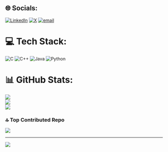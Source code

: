 
## 🌐 Socials:
[![LinkedIn](https://img.shields.io/badge/LinkedIn-%230077B5.svg?logo=linkedin&logoColor=white)](https://linkedin.com/in/vaibhavsaini2) [![X](https://img.shields.io/badge/X-black.svg?logo=X&logoColor=white)](https://x.com/vaibhavsaini_1) [![email](https://img.shields.io/badge/Email-D14836?logo=gmail&logoColor=white)](mailto:vaibhavsaini2409@gmail.com) 

# 💻 Tech Stack:
![C](https://img.shields.io/badge/c-%2300599C.svg?style=for-the-badge&logo=c&logoColor=white) ![C++](https://img.shields.io/badge/c++-%2300599C.svg?style=for-the-badge&logo=c%2B%2B&logoColor=white) ![Java](https://img.shields.io/badge/java-%23ED8B00.svg?style=for-the-badge&logo=openjdk&logoColor=white) ![Python](https://img.shields.io/badge/python-3670A0?style=for-the-badge&logo=python&logoColor=ffdd54)
# 📊 GitHub Stats:
![](https://github-readme-stats.vercel.app/api?username=vaibhav-0924&theme=dark&hide_border=false&include_all_commits=false&count_private=false)<br/>
![](https://nirzak-streak-stats.vercel.app/?user=vaibhav-0924&theme=dark&hide_border=false)<br/>
![](https://github-readme-stats.vercel.app/api/top-langs/?username=vaibhav-0924&theme=dark&hide_border=false&include_all_commits=false&count_private=false&layout=compact)

### 🔝 Top Contributed Repo
![](https://github-contributor-stats.vercel.app/api?username=vaibhav-0924&limit=5&theme=shadow_green&combine_all_yearly_contributions=true)

---
[![](https://visitcount.itsvg.in/api?id=vaibhav-0924&icon=0&color=0)](https://visitcount.itsvg.in)

<!-- Proudly created with GPRM ( https://gprm.itsvg.in ) -->
